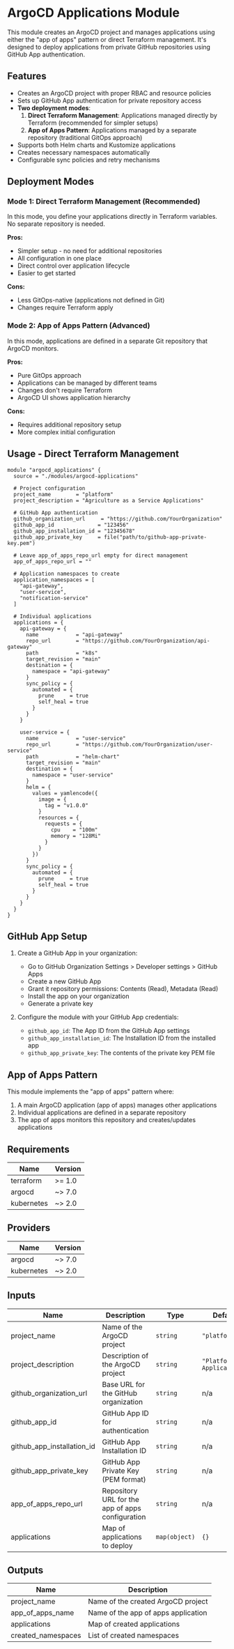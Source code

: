 # ArgoCD Applications Module

This module creates an ArgoCD project and manages applications using either the "app of apps" pattern or direct Terraform management. It's designed to deploy applications from private GitHub repositories using GitHub App authentication.

## Features

- Creates an ArgoCD project with proper RBAC and resource policies
- Sets up GitHub App authentication for private repository access
- **Two deployment modes**:
  1. **Direct Terraform Management**: Applications managed directly by Terraform (recommended for simpler setups)
  2. **App of Apps Pattern**: Applications managed by a separate repository (traditional GitOps approach)
- Supports both Helm charts and Kustomize applications
- Creates necessary namespaces automatically
- Configurable sync policies and retry mechanisms

## Deployment Modes

### Mode 1: Direct Terraform Management (Recommended)

In this mode, you define your applications directly in Terraform variables. No separate repository is needed.

**Pros:**
- Simpler setup - no need for additional repositories
- All configuration in one place
- Direct control over application lifecycle
- Easier to get started

**Cons:**
- Less GitOps-native (applications not defined in Git)
- Changes require Terraform apply

### Mode 2: App of Apps Pattern (Advanced)

In this mode, applications are defined in a separate Git repository that ArgoCD monitors.

**Pros:**
- Pure GitOps approach
- Applications can be managed by different teams
- Changes don't require Terraform
- ArgoCD UI shows application hierarchy

**Cons:**
- Requires additional repository setup
- More complex initial configuration

## Usage - Direct Terraform Management

```hcl
module "argocd_applications" {
  source = "./modules/argocd-applications"

  # Project configuration
  project_name        = "platform"
  project_description = "Agriculture as a Service Applications"

  # GitHub App authentication
  github_organization_url     = "https://github.com/YourOrganization"
  github_app_id              = "123456"
  github_app_installation_id = "12345678"
  github_app_private_key     = file("path/to/github-app-private-key.pem")

  # Leave app_of_apps_repo_url empty for direct management
  app_of_apps_repo_url = ""

  # Application namespaces to create
  application_namespaces = [
    "api-gateway",
    "user-service",
    "notification-service"
  ]

  # Individual applications
  applications = {
    api-gateway = {
      name            = "api-gateway"
      repo_url        = "https://github.com/YourOrganization/api-gateway"
      path            = "k8s"
      target_revision = "main"
      destination = {
        namespace = "api-gateway"
      }
      sync_policy = {
        automated = {
          prune     = true
          self_heal = true
        }
      }
    }
    
    user-service = {
      name            = "user-service"
      repo_url        = "https://github.com/YourOrganization/user-service"
      path            = "helm-chart"
      target_revision = "main"
      destination = {
        namespace = "user-service"
      }
      helm = {
        values = yamlencode({
          image = {
            tag = "v1.0.0"
          }
          resources = {
            requests = {
              cpu    = "100m"
              memory = "128Mi"
            }
          }
        })
      }
      sync_policy = {
        automated = {
          prune     = true
          self_heal = true
        }
      }
    }
  }
}
```

## GitHub App Setup

1. Create a GitHub App in your organization:
   - Go to GitHub Organization Settings > Developer settings > GitHub Apps
   - Create a new GitHub App
   - Grant it repository permissions: Contents (Read), Metadata (Read)
   - Install the app on your organization
   - Generate a private key

2. Configure the module with your GitHub App credentials:
   - `github_app_id`: The App ID from the GitHub App settings
   - `github_app_installation_id`: The Installation ID from the installed app
   - `github_app_private_key`: The contents of the private key PEM file

## App of Apps Pattern

This module implements the "app of apps" pattern where:

1. A main ArgoCD application (app of apps) manages other applications
2. Individual applications are defined in a separate repository
3. The app of apps monitors this repository and creates/updates applications

## Requirements

| Name | Version |
|------|---------|
| terraform | >= 1.0 |
| argocd | ~> 7.0 |
| kubernetes | ~> 2.0 |

## Providers

| Name | Version |
|------|---------|
| argocd | ~> 7.0 |
| kubernetes | ~> 2.0 |

## Inputs

| Name | Description | Type | Default | Required |
|------|-------------|------|---------|:--------:|
| project_name | Name of the ArgoCD project | `string` | `"platform"` | no |
| project_description | Description of the ArgoCD project | `string` | `"Platform Applications"` | no |
| github_organization_url | Base URL for the GitHub organization | `string` | n/a | yes |
| github_app_id | GitHub App ID for authentication | `string` | n/a | yes |
| github_app_installation_id | GitHub App Installation ID | `string` | n/a | yes |
| github_app_private_key | GitHub App Private Key (PEM format) | `string` | n/a | yes |
| app_of_apps_repo_url | Repository URL for the app of apps configuration | `string` | n/a | yes |
| applications | Map of applications to deploy | `map(object)` | `{}` | no |

## Outputs

| Name | Description |
|------|-------------|
| project_name | Name of the created ArgoCD project |
| app_of_apps_name | Name of the app of apps application |
| applications | Map of created applications |
| created_namespaces | List of created namespaces |
